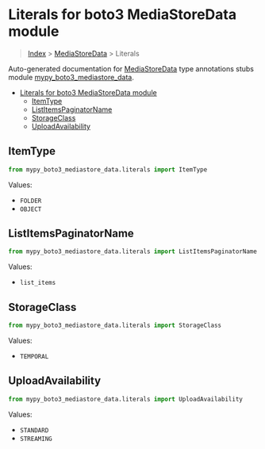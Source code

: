# Literals for boto3 MediaStoreData module

> [Index](../README.md) > [MediaStoreData](./README.md) > Literals

Auto-generated documentation for [MediaStoreData](https://boto3.amazonaws.com/v1/documentation/api/latest/reference/services/mediastore-data.html#MediaStoreData)
type annotations stubs module [mypy_boto3_mediastore_data](https://pypi.org/project/mypy-boto3-mediastore-data/).

- [Literals for boto3 MediaStoreData module](#literals-for-boto3-mediastoredata-module)
  - [ItemType](#itemtype)
  - [ListItemsPaginatorName](#listitemspaginatorname)
  - [StorageClass](#storageclass)
  - [UploadAvailability](#uploadavailability)

## ItemType

```python
from mypy_boto3_mediastore_data.literals import ItemType
```

Values:

- `FOLDER`
- `OBJECT`

## ListItemsPaginatorName

```python
from mypy_boto3_mediastore_data.literals import ListItemsPaginatorName
```

Values:

- `list_items`

## StorageClass

```python
from mypy_boto3_mediastore_data.literals import StorageClass
```

Values:

- `TEMPORAL`

## UploadAvailability

```python
from mypy_boto3_mediastore_data.literals import UploadAvailability
```

Values:

- `STANDARD`
- `STREAMING`
